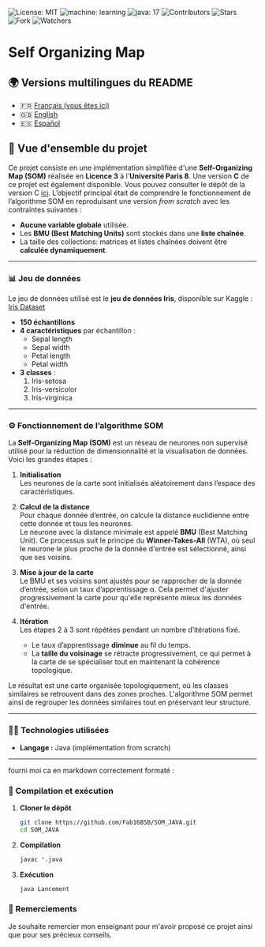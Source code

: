 ![License: MIT](https://img.shields.io/badge/Licence-MIT-green)
![machine: learning](https://img.shields.io/badge/machine-learning-blue)
![java: 17](https://img.shields.io/badge/java-17-brightgreen)
![Contributors](https://img.shields.io/badge/contributor-1-orange)
![Stars](https://img.shields.io/github/stars/Fab16BSB/SOM_JAVA?color=orange)
![Fork](https://img.shields.io/github/forks/Fab16BSB/SOM_JAVA?color=orange)
![Watchers](https://img.shields.io/github/watchers/Fab16BSB/SOM_JAVA?color=orange)

<h1> Self Organizing Map </h1>

## 🌍 Versions multilingues du README

- 🇫🇷 [Français (vous êtes ici)](#)
- 🇬🇧 [English](./README.md)
- 🇪🇸 [Español](./README.es.md)

## 📘 Vue d'ensemble du projet

Ce projet consiste en une implémentation simplifiée d'une **Self-Organizing Map (SOM)** réalisée en **Licence 3** à l'**Université Paris 8**. Une version **C** de ce projet est également disponible. Vous pouvez consulter le dépôt de la version C [ici](https://github.com/Fab16BSB/SOM_C). L’objectif principal était de comprendre le fonctionnement de l’algorithme SOM en reproduisant une version *from scratch* avec les contraintes suivantes :

- **Aucune variable globale** utilisée.  
- Les **BMU (Best Matching Units)** sont stockés dans une **liste chaînée**.  
- La taille des collections: matrices et listes chaînées doivent être **calculée dynamiquement**.  

---

### 📊 Jeu de données

Le jeu de données utilisé est le **jeu de données Iris**, disponible sur Kaggle :  
[Iris Dataset](https://www.kaggle.com/uciml/iris)

- **150 échantillons**  
- **4 caractéristiques** par échantillon :  
  - Sepal length  
  - Sepal width  
  - Petal length  
  - Petal width  
- **3 classes** :  
  1. Iris-setosa  
  2. Iris-versicolor  
  3. Iris-virginica  

---

### ⚙️ Fonctionnement de l’algorithme SOM

La **Self-Organizing Map (SOM)** est un réseau de neurones non supervisé utilisé pour la réduction de dimensionnalité et la visualisation de données. Voici les grandes étapes :

1. **Initialisation**  
   Les neurones de la carte sont initialisés aléatoirement dans l’espace des caractéristiques.  

2. **Calcul de la distance**  
   Pour chaque donnée d’entrée, on calcule la distance euclidienne entre cette donnée et tous les neurones.  
   Le neurone avec la distance minimale est appelé **BMU** (Best Matching Unit). Ce processus suit le principe du **Winner-Takes-All** (WTA), où seul le neurone le plus proche de la donnée d'entrée est sélectionné, ainsi que ses voisins.

3. **Mise à jour de la carte**  
   Le BMU et ses voisins sont ajustés pour se rapprocher de la donnée d’entrée, selon un taux d’apprentissage α. Cela permet d'ajuster progressivement la carte pour qu'elle représente mieux les données d'entrée.

4. **Itération**  
   Les étapes 2 à 3 sont répétées pendant un nombre d’itérations fixé.  
   - Le taux d’apprentissage **diminue** au fil du temps.  
   - La **taille du voisinage** se rétracte progressivement, ce qui permet à la carte de se spécialiser tout en maintenant la cohérence topologique.

Le résultat est une carte organisée topologiquement, où les classes similaires se retrouvent dans des zones proches. L'algorithme SOM permet ainsi de regrouper les données similaires tout en préservant leur structure.

---

### 🧑‍💻 Technologies utilisées

- **Langage :** Java (implémentation from scratch)  
---

fourni moi ca en markdown correctement formaté :

### 📝 Compilation et exécution

1. **Cloner le dépôt**

   ```bash
   git clone https://github.com/Fab16BSB/SOM_JAVA.git
   cd SOM_JAVA
   ```

2. **Compilation**

   ```bash
   javac *.java
   ```

3. **Exécution**

   ```bash
   java Lancement
   ````

### 🙌 Remerciements
Je souhaite remercier mon enseignant pour m'avoir proposé ce projet ainsi que pour ses précieux conseils.
